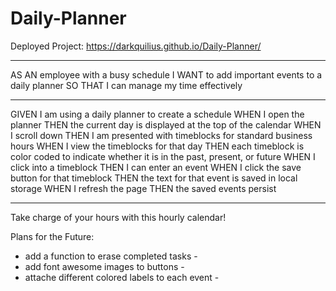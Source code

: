# Daily-Planner

Deployed Project: https://darkquilius.github.io/Daily-Planner/

----------------

AS AN employee with a busy schedule
I WANT to add important events to a daily planner
SO THAT I can manage my time effectively

-----------------

GIVEN I am using a daily planner to create a schedule
WHEN I open the planner
THEN the current day is displayed at the top of the calendar
WHEN I scroll down
THEN I am presented with timeblocks for standard business hours
WHEN I view the timeblocks for that day
THEN each timeblock is color coded to indicate whether it is in the past, present, or future
WHEN I click into a timeblock
THEN I can enter an event
WHEN I click the save button for that timeblock
THEN the text for that event is saved in local storage
WHEN I refresh the page
THEN the saved events persist

----------------

Take charge of your hours with this hourly calendar!

Plans for the Future:
- add a function to erase completed tasks -
- add font awesome images to buttons -
- attache different colored labels to each event -
